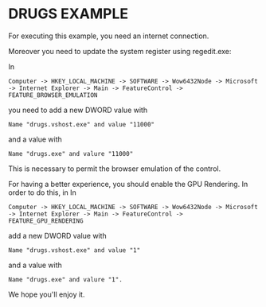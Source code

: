 DRUGS EXAMPLE
=================

For executing this example, you need an internet connection.

Moreover you need to update the system register using regedit.exe:

In 

```
Computer -> HKEY_LOCAL_MACHINE -> SOFTWARE -> Wow6432Node -> Microsoft -> Internet Explorer -> Main -> FeatureControl -> FEATURE_BROWSER_EMULATION
```
you need to add a new DWORD value with 
```
Name "drugs.vshost.exe" and value "11000"
```
and a value with 
```
Name "drugs.exe" and valure "11000"
```
This is necessary to permit the browser emulation of the control.

For having a better experience, you should enable the GPU Rendering. In order to do this, in In 
```
Computer -> HKEY_LOCAL_MACHINE -> SOFTWARE -> Wow6432Node -> Microsoft -> Internet Explorer -> Main -> FeatureControl -> FEATURE_GPU_RENDERING 
```
add a new DWORD value with 
```
Name "drugs.vshost.exe" and value "1" 
```
and a value with 
```
Name "drugs.exe" and valure "1".
```

We hope you'll enjoy it.
